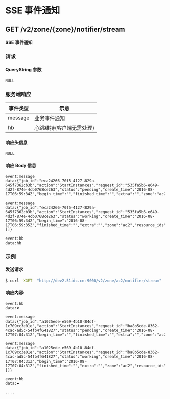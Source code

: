 # SSE 事件通知

<!-- toc -->

## GET /v2/zone/{zone}/notifier/stream

**SSE 事件通知**

### 请求

#### QueryString 参数

`NULL`

### 服务端响应

|事件类型|示意|
|----|----|
|message|业务事件通知|
|hb|心跳维持(客户端无需处理)|

#### 响应头信息

`NULL`

#### 响应 Body 信息

```
event:message
data:{"job_id":"eca24266-70f5-4127-829a-645f7362cb3b","action":"StartInstances","request_id":"535fa5b6-e649-4d2f-874e-4cb0768ce263","status":"pending","create_time":"2016-08-17T06:59:34Z","begin_time":"","finished_time":"","extra":"","zone":"ac2","resource_ids":null}

event:message
data:{"job_id":"eca24266-70f5-4127-829a-645f7362cb3b","action":"StartInstances","request_id":"535fa5b6-e649-4d2f-874e-4cb0768ce263","status":"working","create_time":"2016-08-17T06:59:34Z","begin_time":"2016-08-17T06:59:35Z","finished_time":"","extra":"","zone":"ac2","resource_ids":[]}

event:hb
data:hb
```

### 示例

#### 发送请求

```bash
$ curl -XGET  "http://dev2.51idc.cn:9000/v2/zone/ac2/notifier/stream"
```

#### 响应内容:

```
event:hb
data:❤️

event:message
data:{"job_id":"a1025ede-e569-4b10-84df-1c709cc3e01e","action":"StartInstances","request_id":"ba8b5cde-8362-4cac-ad5c-54fb4f641827","status":"pending","create_time":"2016-08-17T07:04:31Z","begin_time":"","finished_time":"","extra":"","zone":"ac2","resource_ids":null}

event:message
data:{"job_id":"a1025ede-e569-4b10-84df-1c709cc3e01e","action":"StartInstances","request_id":"ba8b5cde-8362-4cac-ad5c-54fb4f641827","status":"working","create_time":"2016-08-17T07:04:31Z","begin_time":"2016-08-17T07:04:31Z","finished_time":"","extra":"","zone":"ac2","resource_ids":[]}

event:hb
data:❤️

....

```

